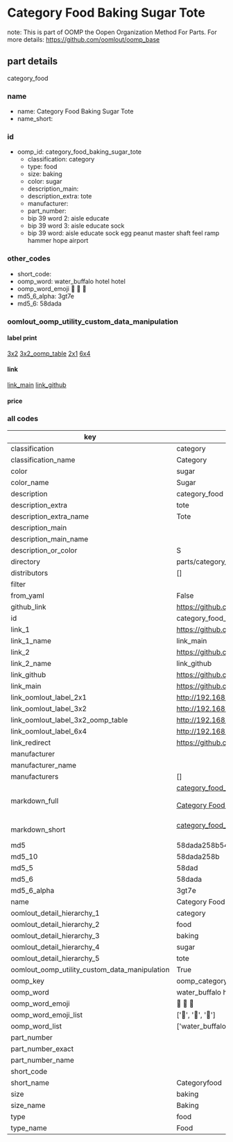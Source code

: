# Category Food Baking Sugar Tote  

note: This is part of OOMP the Oopen Organization Method For Parts. For more details: https://github.com/oomlout/oomp_base

##  part details
  



category_food



### name
* name: Category Food Baking Sugar Tote
* name_short: 
### id
* oomp_id: category_food_baking_sugar_tote
  * classification: category
  * type: food
  * size: baking
  * color: sugar
  * description_main: 
  * description_extra: tote
  * manufacturer: 
  * part_number: 
  * bip 39 word 2: aisle educate
  * bip 39 word 3: aisle educate sock
  * bip 39 word: aisle educate sock egg peanut master shaft feel ramp hammer hope airport

### other_codes
* short_code: 
* oomp_word: water_buffalo hotel hotel
* oomp_word_emoji :water_buffalo: :hotel: :hotel:
* md5_6_alpha: 3gt7e
* md5_6: 58dada






### oomlout_oomp_utility_custom_data_manipulation
#### label print
[3x2](http://192.168.1.245:1112/?label=oomp%203gt7e)
[3x2_oomp_table](http://192.168.1.108:1112/?label=oomp%203gt7e)
[2x1](http://192.168.1.242:1112/?label=oomp%203gt7e)
[6x4](http://192.168.1.55:1112/?label=oomp%203gt7e)    

#### link

[link_main](https://github.com/oomlout/oomlout_oomp_version_1_messy/tree/main/parts/category_food_baking_sugar_tote) [link_github](https://github.com/oomlout/oomlout_oomp_version_1_messy/tree/main/parts/category_food_baking_sugar_tote)                             

#### price







### all codes 
| key | value |  
| --- | --- |  
| classification | category |  
| classification_name | Category |  
| color | sugar |  
| color_name | Sugar |  
| description | category_food |  
| description_extra | tote |  
| description_extra_name | Tote |  
| description_main |  |  
| description_main_name |  |  
| description_or_color | S  |  
| directory | parts/category_food_baking_sugar_tote |  
| distributors | [] |  
| filter |  |  
| from_yaml | False |  
| github_link | https://github.com/oomlout/oomlout_oomp_part_src/tree/main/parts/category_food_baking_sugar_tote |  
| id | category_food_baking_sugar_tote |  
| link_1 | https://github.com/oomlout/oomlout_oomp_version_1_messy/tree/main/parts/category_food_baking_sugar_tote |  
| link_1_name | link_main |  
| link_2 | https://github.com/oomlout/oomlout_oomp_version_1_messy/tree/main/parts/category_food_baking_sugar_tote |  
| link_2_name | link_github |  
| link_github | https://github.com/oomlout/oomlout_oomp_version_1_messy/tree/main/parts/category_food_baking_sugar_tote |  
| link_main | https://github.com/oomlout/oomlout_oomp_version_1_messy/tree/main/parts/category_food_baking_sugar_tote |  
| link_oomlout_label_2x1 | http://192.168.1.242:1112/?label=oomp%203gt7e |  
| link_oomlout_label_3x2 | http://192.168.1.245:1112/?label=oomp%203gt7e |  
| link_oomlout_label_3x2_oomp_table | http://192.168.1.108:1112/?label=oomp%203gt7e |  
| link_oomlout_label_6x4 | http://192.168.1.55:1112/?label=oomp%203gt7e |  
| link_redirect | https://github.com/oomlout/oomlout_oomp_version_1_messy/tree/main/parts/category_food_baking_sugar_tote |  
| manufacturer |  |  
| manufacturer_name |  |  
| manufacturers | [] |  
| markdown_full | [category_food_baking_sugar_tote](none)<br>[](none)<br>[Category Food Baking Sugar Tote](none)<br><br> |  
| markdown_short | [category_food_baking_sugar_tote](none)<br><br> |  
| md5 | 58dada258b54d89e22d0f46d9c11a02d |  
| md5_10 | 58dada258b |  
| md5_5 | 58dad |  
| md5_6 | 58dada |  
| md5_6_alpha | 3gt7e |  
| name | Category Food Baking Sugar Tote |  
| oomlout_detail_hierarchy_1 | category |  
| oomlout_detail_hierarchy_2 | food |  
| oomlout_detail_hierarchy_3 | baking |  
| oomlout_detail_hierarchy_4 | sugar |  
| oomlout_detail_hierarchy_5 | tote |  
| oomlout_oomp_utility_custom_data_manipulation | True |  
| oomp_key | oomp_category_food_baking_sugar_tote |  
| oomp_word | water_buffalo hotel hotel |  
| oomp_word_emoji | :water_buffalo: :hotel: :hotel: |  
| oomp_word_emoji_list | [':water_buffalo:', ':hotel:', ':hotel:'] |  
| oomp_word_list | ['water_buffalo', 'hotel', 'hotel'] |  
| part_number |  |  
| part_number_exact |  |  
| part_number_name |  |  
| short_code |  |  
| short_name | Categoryfood |  
| size | baking |  
| size_name | Baking |  
| type | food |  
| type_name | Food |  
